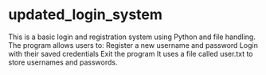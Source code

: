 # updated_login_system
This is a basic login and registration system using Python and file handling. The program allows users to:  Register a new username and password  Login with their saved credentials  Exit the program  It uses a file called user.txt to store usernames and passwords.
